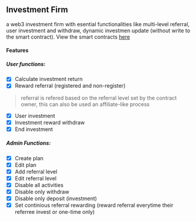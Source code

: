 ## Investment Firm

a web3 investment firm with esential functionalities like multi-level referral, user investment and withdraw, dynamic investmen update (without write to the smart contract). View the smart contracts [here](https://github.com/JSaretin/web3-investment-contract)


#### Features   

##### User functions:

- [x] Calculate investment return
- [x] Reward referral (registered and non-register)
 > referral is refered based on the referral level set by the contract owner, this can also be used an affiliate-like process
- [x] User investment
- [x] Investment reward withdraw
- [x] End investment

##### Admin Functions:
- [x] Create plan
- [x] Edit plan
- [x] Add referral level
- [x] Edit referral level
- [x] Disable all activities
- [x] Disable only withdraw
- [x] Disable only deposit (investment)
- [x] Set continious referral rewarding (reward referral everytime their referree invest or one-time only)
